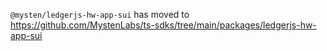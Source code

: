 `@mysten/ledgerjs-hw-app-sui` has moved to
https://github.com/MystenLabs/ts-sdks/tree/main/packages/ledgerjs-hw-app-sui
